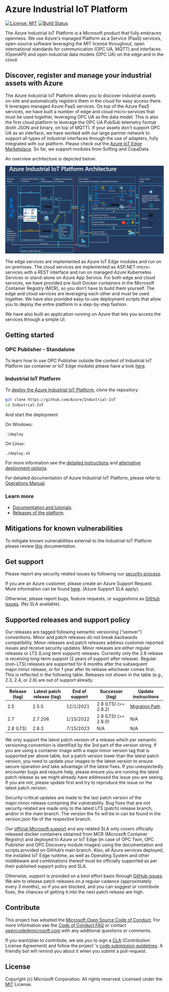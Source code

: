 # Azure Industrial IoT Platform

[![License: MIT](https://img.shields.io/badge/License-MIT-yellow.svg)](https://opensource.org/licenses/MIT) [![Build Status](https://msazure.visualstudio.com/One/_apis/build/status/Custom/Azure_IOT/Industrial/Components/Azure.Industrial-IoT?branchName=main)](https://msazure.visualstudio.com/One/_build/latest?definitionId=86580&branchName=main)

The Azure Industrial IoT Platform is a Microsoft product that fully embraces openness. We use Azure's managed Platform as a Service (PaaS) services, open-source software leveraging the MIT license throughout, open international standards for communication (OPC UA, MQTT) and interfaces (OpenAPI) and open industrial data models (OPC UA) on the edge and in the cloud.

## Discover, register and manage your industrial assets with Azure

The Azure Industrial IoT Platform allows you to discover industrial assets on-site and automatically registers them in the cloud for easy access there. It leverages managed Azure PaaS services. On top of the Azure PaaS services, we have built a number of edge and cloud micro-services that must be used together, leveraging OPC UA as the data model. This is also the first cloud platform to leverage the OPC UA PubSub telemetry format (both JSON and binary, on top of MQTT). If your assets don't support OPC UA as an interface, we have worked with our large partner network to support all types of industrial interfaces through the use of adapters, fully integrated with our platform. Please check out the [Azure IoT Edge Marketplace](https://azuremarketplace.microsoft.com/marketplace/apps/category/internet-of-things?page=1&subcategories=iot-edge-modules). So far, we support modules from Softing and CopaData.

An overview architecture is depicted below:

![diagram](docs/media/IIoT-Diagram.png)

The edge services are implemented as Azure IoT Edge modules and run on on-premises. The cloud services are implemented as ASP.NET micro-services with a REST interface and run on managed Azure Kubernetes Services or stand-alone on Azure App Service. For both edge and cloud services, we have provided pre-built Docker containers in the Microsoft Container Registry (MCR), so you don't have to build them yourself. The edge and cloud services are leveraging each other and must be used together. We have also provided easy-to-use deployment scripts that allow you to deploy the entire platform in a step-by-step fashion.

We have also built an application running on Azure that lets you access the services through a simple UI.

## Getting started

### OPC Publisher - Standalone

To learn how to use OPC Publisher outside the context of Industrial IoT Platform (as container or IoT Edge module) please have a look [here](docs/modules/publisher.md).

### Industrial IoT Platform

To [deploy the Azure Industrial IoT Platform](docs/deploy/readme.md), clone the repository:

  ```bash
  git clone https://github.com/Azure/Industrial-IoT
  cd Industrial-IoT
  ```

And start the deployment

On Windows:

  ```pwsh
  .\deploy
  ```

On Linux:

  ```bash
  ./deploy.sh
  ```

For more information see the [detailed instructions](docs/deploy/howto-deploy-all-in-one.md) and [alternative deployment options](docs/deploy/readme.md).

For detailed documentation of Azure Industrial IoT Platform, please refer to [Operations Manual](docs/manual/readme.md).

### Learn more

- [Documentation and tutorials](https://azure.github.io/Industrial-IoT/).
- [Releases of the platform](https://github.com/Azure/Industrial-IoT/releases).

## Mitigations for known vulnerabilities

To mitigate known vulnerabilities external to the Industrial-IoT Platform please review [this](docs/security/readme.md) documentation.

## Get support

Please report any security related issues by following our [security process](security.md).

If you are an Azure customer, please create an Azure Support Request. More information can be found [here](https://azure.microsoft.com/en-us/support/create-ticket/). (Azure Support SLA apply).

Otherwise, please report bugs, feature requests, or suggestions as [GitHub issues](https://github.com/Azure/Industrial-IoT/issues). (No SLA available).

## Supported releases and support policy

Our releases are tagged following semantic versioning (“semver”) conventions. Minor and patch releases do not break backwards compatibility. Minor releases and patch releases address customer reported issues and receive security updates. Minor releases are either regular releases or LTS (Long term support) releases. Currently only the 2.8 release is receiving long-term support (2 years of support after release). Regular (non-LTS) releases are supported for 6 months after the subsequent major.minor release, or for 1 year after its release whichever comes first. This is reflected in the following table. Releases not shown in the table (e.g., 2.3, 2.4, or 2.6) are out of support already.

| Release (tag) | Latest patch release (tag) | End of support | Successor (tag)      | Update instructions                                       |
|---------------|----------------------------|----------------|----------------------|-----------------------------------------------------------|
| 2.5           | 2.5.5                      | 12/1/2021      | 2.8 (LTS) (>= 2.8.2) | [Migration Path](docs/modules/publisher-migrationpath.md) |
| 2.7           | 2.7.206                    | 1/15/2022      | 2.8 (LTS) (>= 2.8.0) | N/A                                                       |
| 2.8 (LTS)     | 2.8.3                      | 7/15/2023      | N/A                  | N/A                                                       |

We only support the latest patch version of a release which per semantic versioning convention is identified by the 3rd part of the version string. If you are using a container image with a major.minor version tag that is supported per above table, but a patch version lower than the latest patch version, you need to update your images to the latest version to ensure secure operation and take advantage of the latest fixes. If you unexpectedly encounter bugs and require help, please ensure you are running the latest patch release as we might already have addressed the issue you are seeing. If you are not, please update first and try to reproduce the issue on the latest patch version.

Security-critical updates are made to the last patch version of the major.minor release containing the vulnerability. Bug fixes that are not security related are made only to the latest LTS (patch) release branch, and/or in the main branch. The version the fix will be in can be found in the version.json file of the respective branch.  

Our [official Microsoft support](https://azure.microsoft.com/en-us/support/create-ticket/) and any related SLA only covers officially released docker containers obtained from MCR (Microsoft Container Registry) and deployed to Azure or IoT Edge (in case of OPC Twin, OPC Publisher and OPC Discovery module images) using the documentation and scripts provided on GitHub’s main branch. Also, all Azure services deployed, the installed IoT Edge runtime, as well as Operating System and other middleware and combinations thereof must be officially supported as per their published support policy and SLA.

Otherwise, support is provided on a best effort basis through [GitHub issues](https://github.com/Azure/Industrial-IoT/issues). We aim to release patch releases on a regular cadence (approximately every 3 months), so if you are blocked, and you can suggest or contribute fixes, the chances of getting it into the next patch release are high.

## Contribute

This project has adopted the [Microsoft Open Source Code of Conduct](https://opensource.microsoft.com/codeofconduct). For more information see the [Code of Conduct FAQ](https://opensource.microsoft.com/codeofconduct/faq) or contact [opencode@microsoft.com](mailto:opencode@microsoft.com) with any additional questions or comments.

If you want/plan to contribute, we ask you to sign a [CLA](https://cla.microsoft.com/) (Contribution License Agreement) and follow the project 's [code submission guidelines](contributing.md). A friendly bot will remind you about it when you submit a pull-request.

## License

Copyright (c) Microsoft Corporation. All rights reserved.
Licensed under the [MIT](LICENSE) License.  
